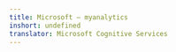 ```yaml
---
title: Microsoft — myanalytics
inshort: undefined
translator: Microsoft Cognitive Services
---
```




